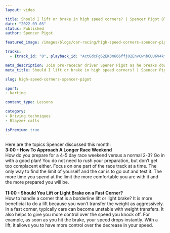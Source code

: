 ```yaml
---
layout: video

title: Should I lift or brake in high speed corners? | Spencer Pigot Blayze+ Call
date: "2022-09-03"
status: Published
author: Spencer Pigot

featured_image: /images/blogs/car-racing/high-speed-corners-spencer-pigot.jpg

tracks:
  - {track_id: "0", playback_id: "ActGdcFg62EK3m666ffj02EnvCwnbCUU6V4kfmDU1l01s", lesson_name: "Should I lift or brake in high speed corners?", lesson_desc: "<li>It's been 5 months since I've been in the car... How do I get up to speed quickly again?</li>"}

meta_description: Join pro-racecar driver Spener Pigot as he breaks down his approach to high speed corners.
meta_title: Should I lift or brake in high speed corners? | Spencer Pigot Blayze+ Call

slug: high-speed-corners-spencer-pigot

sport:
- karting

content_type: Lessons

category:
- Driving techniques
- Blayze+ calls

isPremium: true
---
```

Here are the topics Spencer discussed this month:
<br />
<strong>3:00 - How To Approach A Longer Race Weekend</strong>
<br />
How do you prepare for a 4-5 day race weekend versus a normal 2-3? Go in with a good plan! You do not need to rush your preparation, but don’t get too complacent either. Focus on one part of the race track at a time. The only way to find the limit of yourself and the car is to go out and test it. The more time you spend at the limit the more comfortable you are with it and the more prepared you will be. 
<br />
<br />
<strong>11:00 - Should You Lift or Light Brake on a Fast Corner?</strong>
<br />
How to handle a corner that is a borderline lift or light brake? It is more beneficial to do a lift because you won’t transfer the weight as aggressively. In a fast corner, typically cars can become unstable with weight transfers. It also helps to give you more control over the speed you knock off. For example, as soon as you hit the brake, your speed drops instantly. With a lift, it allows you to have more control over the decrease in your speed.

